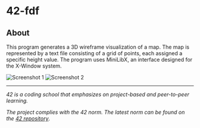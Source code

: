 # 42-fdf

## About
This program generates a 3D wireframe visualization of a map. The map is represented by a text file consisting of a grid of points, each assigned a specific height value. The program uses MiniLibX, an interface designed for the X-Window system.

![Screenshot 1](doc/fdf_1.png)
![Screenshot 2](doc/fdf_2.png)

<!--
## Getting started
### Prerequisites
### Installation
-->

<!--## Usage-->
<!--## Roadmap-->
<!--## Contributing-->
<!--## License-->
<!--## Contact-->
<!--## Aknowledgements-->

---
*42 is a coding school that emphasizes on project-based and peer-to-peer learning.*

*The project complies with the 42 norm. The latest norm can be found on the [42 repository](https://github.com/42School/norminette/tree/master/pdf)*.
